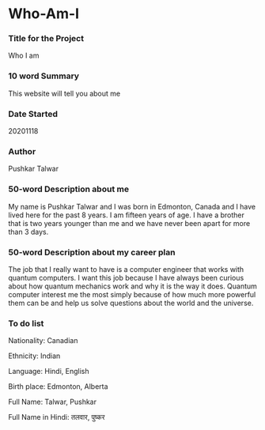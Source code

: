 # Who-Am-I
### Title for the Project
Who I am

### 10 word Summary
This website will tell you about me

### Date Started
20201118

### Author
Pushkar Talwar

### 50-word Description about me
My name is Pushkar Talwar and I was born in Edmonton, Canada and I have lived here for the past 8 years. I am fifteen years of age. I have a brother that is two years younger than me and we have never been apart for more than 3 days.

### 50-word Description about my career plan
The job that I really want to have is a computer engineer that works with quantum computers. I want this job because I have always been curious about how quantum mechanics work and why it is the way it does. Quantum computer interest me the most simply because of how much more powerful them can be and help us solve questions about the world and the universe.

### To do list
Nationality: Canadian

Ethnicity: Indian

Language: Hindi, English

Birth place: Edmonton, Alberta

Full Name: Talwar, Pushkar

Full Name in Hindi: तलवार, पुष्कर
